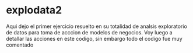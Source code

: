 # explodata2
Aqui dejo el primer ejercicio resuelto en su totalidad de analsis exploratorio de datos para toma de acccion de modelos de negocios.
Voy luego a detallar las acciones en este codigo, sin embargo todo el codigo fue muy comentado
